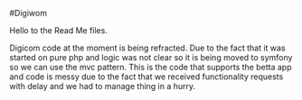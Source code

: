 #Digiwom

Hello to the Read Me files.

Digicom code at the moment is being refracted. Due to the fact that it was started on pure php and logic was not clear so it is being moved to symfony so we can use the mvc pattern. This is the code that supports the betta app and code is messy due to the fact that we received functionality requests with delay and we had to manage thing in a hurry.

 
